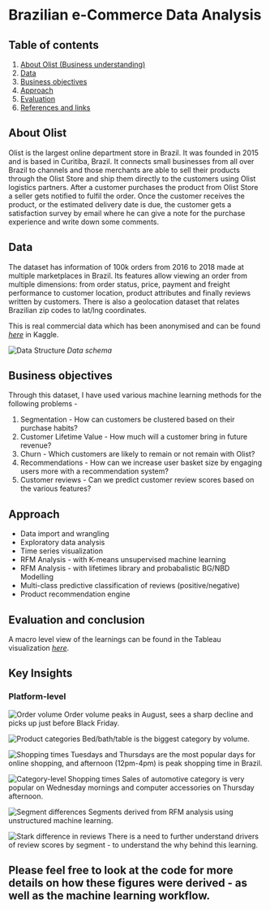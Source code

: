 # Brazilian e-Commerce Data Analysis

## Table of contents
1. [About Olist (Business understanding)](#business_understanding)
2. [Data](#data)
3. [Business objectives](#objectives)
4. [Approach](#approach)
5. [Evaluation](#evaluation)
6. [References and links](#references)

## About Olist <a name="business_understanding"></a>
Olist is the largest online department store in Brazil. It was founded in 2015 and is based in Curitiba, Brazil. It connects small businesses from all over Brazil to channels and those merchants are able to sell their products through the Olist Store and ship them directly to the customers using Olist logistics partners. After a customer purchases the product from Olist Store a seller gets notified to fulfil the order. Once the customer receives the product, or the estimated delivery date is due, the customer gets a satisfaction survey by email where he can give a note for the purchase experience and write down some comments.

## Data <a name="data"></a>
The dataset has information of 100k orders from 2016 to 2018 made at multiple marketplaces in Brazil. Its features allow viewing an order from multiple dimensions: from order status, price, payment and freight performance to customer location, product attributes and finally reviews written by customers. There is also a geolocation dataset that relates Brazilian zip codes to lat/lng coordinates.

This is real commercial data which has been anonymised and can be found *[here](https://www.kaggle.com/olistbr/brazilian-ecommerce)* in Kaggle.

![Data Structure](https://i.imgur.com/HRhd2Y0.png)
*Data schema*

## Business objectives <a name="objectives"></a>

Through this dataset, I have used various machine learning methods for the following problems -  

1) Segmentation - How can customers be clustered based on their purchase habits?   
2) Customer Lifetime Value - How much will a customer bring in future revenue?  
3) Churn - Which customers are likely to remain or not remain with Olist?  
4) Recommendations - How can we increase user basket size by engaging users more with a recommendation system?  
5) Customer reviews - Can we predict customer review scores based on the various features?


## Approach <a name="approach"></a>

- Data import and wrangling
- Exploratory data analysis
- Time series visualization
- RFM Analysis - with K-means unsupervised machine learning
- RFM Analysis - with lifetimes library and probabalistic BG/NBD Modelling
- Multi-class predictive classification of reviews (positive/negative)
- Product recommendation engine 



## Evaluation and conclusion <a name="evaluation"></a>
A macro level view of the learnings can be found in the Tableau visualization *[here](https://public.tableau.com/views/OlisteCommerceinBrazil/Story1?:language=en&:display_count=y&:origin=viz_share_link)*.


## Key Insights
### Platform-level
![Order volume](https://i.imgur.com/ipwdrX9.png)
Order volume peaks in August, sees a sharp decline and picks up just before Black Friday.  


![Product categories](https://i.imgur.com/L8UMhG9.png)
Bed/bath/table is the biggest category by volume.  


![Shopping times](https://i.imgur.com/E4TOK9I.png)
Tuesdays and Thursdays are the most popular days for online shopping, and afternoon (12pm-4pm) is peak shopping time in Brazil.  

![Category-level Shopping times](https://i.imgur.com/nvlbnQj.png)
Sales of automotive category is very popular on Wednesday mornings and computer accessories on Thursday afternoon.  


![Segment differences](https://i.imgur.com/OTyAqPL.png)
Segments derived from RFM analysis using unstructured machine learning. 

![Stark difference in reviews](https://i.imgur.com/VuIsfTT.png)
There is a need to further understand drivers of review scores by segment - to understand the why behind this learning. 

## Please feel free to look at the code for more details on how these figures were derived - as well as the machine learning workflow. 
